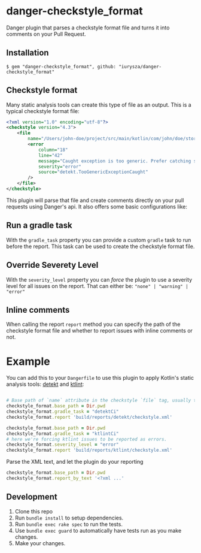 # danger-checkstyle_format

Danger plugin that parses a checkstyle format file and turns it into comments on your Pull Request.

## Installation
``` bashrc
$ gem "danger-checkstyle_format", github: "iurysza/danger-checkstyle_format"
```

## Checkstyle format
Many static analysis tools can create this type of file as an output.
This is a typical checkstyle format file:
``` xml  
<?xml version="1.0" encoding="utf-8"?>
<checkstyle version="4.3">
    <file
        name="/Users/john-doe/project/src/main/kotlin/com/john/doe/storage/ExternalStorageService.kt">
        <error
            column="18"
            line="42"
            message="Caught exception is too generic. Prefer catching specific exceptions to the case that is currently handled."
            severity="error" 
            source="detekt.TooGenericExceptionCaught"
        />
    </file>
</checkstyle>
```

This plugin will parse that file and create comments directly on your pull requests using Danger's api.
It also offers some basic configurations like:

## Run a gradle task
With the `gradle_task` property you can provide a custom `gradle` task to run before the report. This task can be used to create the checkstyle format file.
## Override Severety Level
With the `severity_level` property you can _force_ the plugin to use a severity level for all issues on the report. 
That can either be: `"none" | "warning" | "error"`
## Inline comments
When calling the report `report` method you can specify the path of the checkstyle format file and whether to report issues with inline comments or not.

# Example
You can add this to your `Dangerfile` to use this plugin to apply Kotlin's static analysis tools: [detekt](https://github.com/detekt/detekt) and [ktlint](https://ktlint.github.io/):
``` ruby

# Base path of `name` attribute in the checkstyle `file` tag, usually that's the working directory. (`Dir.pwd` in ruby)
checkstyle_format.base_path = Dir.pwd
checkstyle_format.gradle_task = "detektCi"
checkstyle_format.report 'build/reports/detekt/checkstyle.xml'

checkstyle_format.base_path = Dir.pwd
checkstyle_format.gradle_task = "ktlintCi"
# here we're forcing ktlint issues to be reported as errors.
checkstyle_format.severity_level = "error"
checkstyle_format.report 'build/reports/ktlint/checkstyle.xml'
```


Parse the XML text, and let the plugin do your reporting
``` ruby
checkstyle_format.base_path = Dir.pwd
checkstyle_format.report_by_text '<?xml ...'
```

## Development

1. Clone this repo
2. Run `bundle install` to setup dependencies.
3. Run `bundle exec rake spec` to run the tests.
4. Use `bundle exec guard` to automatically have tests run as you make changes.
5. Make your changes.
